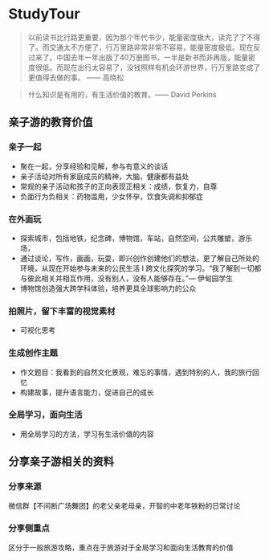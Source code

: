 # StudyTour

> 以前读书比行路更重要，因为那个年代书少，能量密度极大，读完了了不得了。而交通太不方便了，行万里路非常非常不容易，能量密度极低。现在反过来了。中国去年一年出版了40万册图书，一半是新书而非再版，能量密度很低。而现在出行太容易了，没钱照样有机会环游世界，行万里路变成了更值得去做的事。 —— 高晓松

> 什么知识是有用的，有生活价值的教育。—— David Perkins

## 亲子游的教育价值

### 亲子一起

* 聚在一起，分享经验和见解，参与有意义的谈话
* 亲子活动对所有家庭成员的精神，大脑，健康都有益处
* 常规的亲子活动和孩子的正向表现正相关：成绩，恢复力，自尊
* 负面行为负相关：药物滥用，少女怀孕，饮食失调和抑郁症

### 在外面玩

* 探索城市，包括地铁，纪念碑，博物馆，车站，自然空间，公共雕塑，游乐场，
* 通过谈论，写作，画画，玩耍，即兴创作创建他们的想法，更了解自己所处的环境，从现在开始参与未来的公民生活
I 跨文化探究的学习。“我了解到一切都与彼此相关并相互作用，没有别人，没有人能够存在。”— 伊甸园学生
* 博物馆创造强大跨学科体验，培养更具全球影响力的公众

### 拍照片，留下丰富的视觉素材

* 可视化思考

### 生成创作主题

* 作文题目：我看到的自然文化景观，难忘的事情，遇到特别的人，我的旅行回忆
* 构建故事，提升语言能力，促进自己的成长

### 全局学习，面向生活

* 用全局学习的方法，学习有生活价值的内容


## 分享亲子游相关的资料

### 分享来源

微信群【不间断广场舞团】的老父亲老母亲，开智的中老年铁粉的日常讨论

### 分享侧重点

区分于一般旅游攻略，重点在于旅游对于全局学习和面向生活教育的价值


